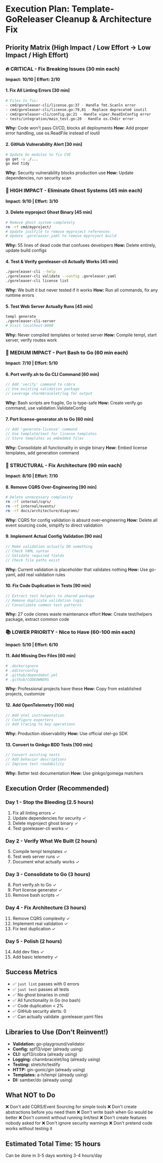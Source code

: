 # Execution Plan: Template-GoReleaser Cleanup & Architecture Fix

## Priority Matrix (High Impact / Low Effort → Low Impact / High Effort)

### 🔥 CRITICAL - Fix Breaking Issues (30 min each)
**Impact: 10/10 | Effort: 2/10**

#### 1. Fix All Linting Errors [30 min]
```bash
# Files to fix:
- cmd/goreleaser-cli/license.go:37 - Handle fmt.Scanln error
- cmd/goreleaser-cli/license.go:79,81 - Replace deprecated ioutil
- cmd/goreleaser-cli/config.go:21 - Handle viper.ReadInConfig error  
- tests/integration/main_test.go:20 - Handle os.Chdir error
```
**Why:** Code won't pass CI/CD, blocks all deployments
**How:** Add proper error handling, use os.ReadFile instead of ioutil

#### 2. GitHub Vulnerability Alert [30 min]
```bash
# Update Go modules to fix CVE
go get -u ./...
go mod tidy
```
**Why:** Security vulnerability blocks production use
**How:** Update dependencies, run security scan

### 🎯 HIGH IMPACT - Eliminate Ghost Systems (45 min each)
**Impact: 9/10 | Effort: 3/10**

#### 3. Delete myproject Ghost Binary [45 min]
```bash
# Remove ghost system completely
rm -rf cmd/myproject/
# Update justfile to remove myproject references
# Update .goreleaser.yaml to remove myproject build
```
**Why:** 55 lines of dead code that confuses developers
**How:** Delete entirely, update build configs

#### 4. Test & Verify goreleaser-cli Actually Works [45 min]
```bash
./goreleaser-cli --help
./goreleaser-cli validate --config .goreleaser.yaml
./goreleaser-cli license list
```
**Why:** We built it but never tested if it works
**How:** Run all commands, fix any runtime errors

#### 5. Test Web Server Actually Runs [45 min]
```bash
templ generate
./goreleaser-cli-server
# Visit localhost:8080
```
**Why:** Never compiled templates or tested server
**How:** Compile templ, start server, verify routes work

### 💪 MEDIUM IMPACT - Port Bash to Go (60 min each)
**Impact: 7/10 | Effort: 5/10**

#### 6. Port verify.sh to Go CLI Command [60 min]
```go
// Add 'verify' command to cobra
// Use existing validation package
// Leverage charmbracelet/log for output
```
**Why:** Bash scripts are fragile, Go is type-safe
**How:** Create verify.go command, use validation.ValidateConfig

#### 7. Port license-generator.sh to Go [60 min]
```go
// Add 'generate-license' command
// Use template/text for license templates
// Store templates as embedded files
```
**Why:** Consolidate all functionality in single binary
**How:** Embed license templates, add generation command

### 🔨 STRUCTURAL - Fix Architecture (90 min each)
**Impact: 8/10 | Effort: 7/10**

#### 8. Remove CQRS Over-Engineering [90 min]
```bash
# Delete unnecessary complexity
rm -rf internal/cqrs/
rm -rf internal/events/
rm -rf docs/architecture/diagrams/
```
**Why:** CQRS for config validation is absurd over-engineering
**How:** Delete all event sourcing code, simplify to direct validation

#### 9. Implement Actual Config Validation [90 min]
```go
// Make validation actually DO something
// Check YAML syntax
// Validate required fields
// Check file paths exist
```
**Why:** Current validation is placeholder that validates nothing
**How:** Use go-yaml, add real validation rules

#### 10. Fix Code Duplication in Tests [90 min]
```go
// Extract test helpers to shared package
// Remove duplicate validation logic
// Consolidate common test patterns
```
**Why:** 27 code clones waste maintenance effort
**How:** Create test/helpers package, extract common code

### 📚 LOWER PRIORITY - Nice to Have (60-100 min each)
**Impact: 5/10 | Effort: 6/10**

#### 11. Add Missing Dev Files [60 min]
```bash
# .dockerignore
# .editorconfig  
# .github/dependabot.yml
# .github/CODEOWNERS
```
**Why:** Professional projects have these
**How:** Copy from established projects, customize

#### 12. Add OpenTelemetry [100 min]
```go
// Add otel instrumentation
// Configure exporters
// Add tracing to key operations
```
**Why:** Production observability
**How:** Use official otel-go SDK

#### 13. Convert to Ginkgo BDD Tests [100 min]
```go
// Convert existing tests
// Add behavior descriptions
// Improve test readability
```
**Why:** Better test documentation
**How:** Use ginkgo/gomega matchers

## Execution Order (Recommended)

### Day 1 - Stop the Bleeding (2.5 hours)
1. Fix all linting errors ✓
2. Update dependencies for security ✓
3. Delete myproject ghost binary ✓
4. Test goreleaser-cli works ✓

### Day 2 - Verify What We Built (2 hours)
5. Compile templ templates ✓
6. Test web server runs ✓
7. Document what actually works ✓

### Day 3 - Consolidate to Go (3 hours)
8. Port verify.sh to Go ✓
9. Port license generator ✓
10. Remove bash scripts ✓

### Day 4 - Fix Architecture (3 hours)
11. Remove CQRS complexity ✓
12. Implement real validation ✓
13. Fix test duplication ✓

### Day 5 - Polish (2 hours)
14. Add dev files ✓
15. Add basic telemetry ✓

## Success Metrics

- ✅ `just lint` passes with 0 errors
- ✅ `just test` passes all tests
- ✅ No ghost binaries in cmd/
- ✅ All functionality in Go (no bash)
- ✅ Code duplication < 2%
- ✅ GitHub security alerts: 0
- ✅ Can actually validate .goreleaser.yaml files

## Libraries to Use (Don't Reinvent!)

- **Validation:** go-playground/validator
- **Config:** spf13/viper (already using)
- **CLI:** spf13/cobra (already using)
- **Logging:** charmbracelet/log (already using)
- **Testing:** stretchr/testify
- **HTTP:** gin-gonic/gin (already using)
- **Templates:** a-h/templ (already using)
- **DI:** samber/do (already using)

## What NOT to Do

❌ Don't add CQRS/Event Sourcing for simple tools
❌ Don't create abstractions before you need them
❌ Don't write bash when Go would be better
❌ Don't commit without running lint/test
❌ Don't create features nobody asked for
❌ Don't ignore security warnings
❌ Don't pretend code works without testing it

## Estimated Total Time: 15 hours
Can be done in 3-5 days working 3-4 hours/day